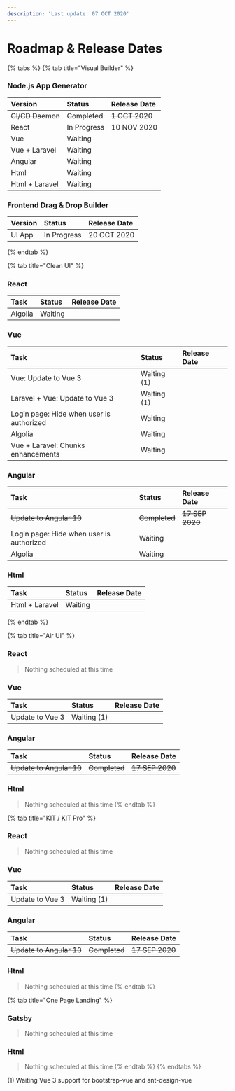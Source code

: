 ```yaml
---
description: 'Last update: 07 OCT 2020'
---
```


# Roadmap & Release Dates

{% tabs %}
{% tab title="Visual Builder" %}
### Node.js App Generator

| Version | Status | Release Date |
| :--- | :--- | :--- |
| ~~CI/CD Daemon~~ | ~~Completed~~ | ~~1 OCT 2020~~ |
| React | In Progress | 10 NOV 2020 |
| Vue | Waiting |  |
| Vue + Laravel | Waiting |  |
| Angular | Waiting |  |
| Html | Waiting |  |
| Html + Laravel | Waiting |  |

### Frontend Drag & Drop Builder

| Version | Status | Release Date |
| :--- | :--- | :--- |
| UI App | In Progress | 20 OCT 2020 |
{% endtab %}

{% tab title="Clean UI" %}
### React

| Task | Status | Release Date |
| :--- | :--- | :--- |
| Algolia | Waiting |  |

### Vue

| Task | Status | Release Date |
| :--- | :--- | :--- |
| Vue: Update to Vue 3 | Waiting \(1\) |  |
| Laravel + Vue: Update to Vue 3 | Waiting \(1\) |  |
| Login page: Hide when user is authorized | Waiting |  |
| Algolia | Waiting |  |
| Vue + Laravel: Chunks enhancements | Waiting |  |

### Angular

| Task | Status | Release Date |
| :--- | :--- | :--- |
| ~~Update to Angular 10~~ | ~~Completed~~ | ~~17 SEP 2020~~ |
| Login page: Hide when user is authorized | Waiting |  |
| Algolia | Waiting |  |

### Html

| Task | Status | Release Date |
| :--- | :--- | :--- |
| Html + Laravel | Waiting |  |
{% endtab %}

{% tab title="Air UI" %}
### React

> Nothing scheduled at this time

### Vue

| Task | Status | Release Date |
| :--- | :--- | :--- |
| Update to Vue 3 | Waiting \(1\) |  |

### Angular

| Task | Status | Release Date |
| :--- | :--- | :--- |
| ~~Update to Angular 10~~ | ~~Completed~~ | ~~17 SEP 2020~~ |

### Html

> Nothing scheduled at this time
{% endtab %}

{% tab title="KIT / KIT Pro" %}
### React

> Nothing scheduled at this time

### Vue

| Task | Status | Release Date |
| :--- | :--- | :--- |
| Update to Vue 3 | Waiting \(1\) |  |

### Angular

| Task | Status | Release Date |
| :--- | :--- | :--- |
| ~~Update to Angular 10~~ | ~~Completed~~ | ~~17 SEP 2020~~ |

### Html

> Nothing scheduled at this time
{% endtab %}

{% tab title="One Page Landing" %}
### Gatsby

> Nothing scheduled at this time

### Html

> Nothing scheduled at this time
{% endtab %}
{% endtabs %}

\(1\) Waiting Vue 3 support for bootstrap-vue and ant-design-vue


